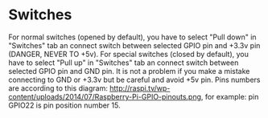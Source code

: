 # Switches

For normal switches (opened by default), you have to select "Pull down" in "Switches" tab an connect switch between selected GPIO pin and +3.3v pin (DANGER, NEVER TO +5v). For special switches (closed by default), you have to select "Pull up" in "Switches" tab an connect switch between selected GPIO pin and GND pin.
It is not a problem if you make a mistake connecting to GND or +3.3v but be careful and avoid +5v pin. Pins numbers are according to this diagram: http://raspi.tv/wp-content/uploads/2014/07/Raspberry-Pi-GPIO-pinouts.png, for example: pin GPIO22 is pin position number 15.